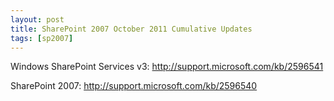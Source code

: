 ```yaml
---
layout: post
title: SharePoint 2007 October 2011 Cumulative Updates
tags: [sp2007]
---
```


Windows SharePoint Services v3: <http://support.microsoft.com/kb/2596541>

SharePoint 2007: <http://support.microsoft.com/kb/2596540>